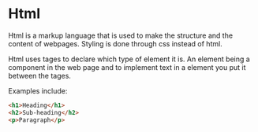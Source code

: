 # Html
Html is a markup language that is used to make the structure and the content of webpages. Styling is done through css instead of html. 

Html uses tages to declare which type of element it is. An element being a component in the web page and to implement text in a element you put it between the tages.

Examples include:
```html
<h1>Heading</h1>
<h2>Sub-heading</h2>
<p>Paragraph</p>
```

